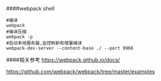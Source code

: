 ####webpack shell
    
    #编译
    webpack
    #编译压缩
    webpack -p
    #启动本地服务器,监控刷新和增量编译
    webpack-dev-server --content-base ./ --port 9966

####相关参考 
<https://webpack.github.io/docs/>

<https://github.com/webpack/webpack/tree/master/examples>